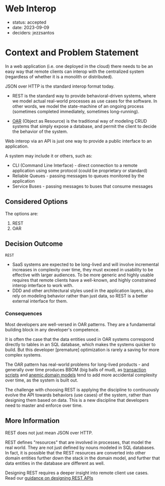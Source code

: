 ﻿# Web Interop

* status: accepted
* date: 2023-09-09
* deciders: jezzsantos

# Context and Problem Statement

In a web application (i.e. one deployed in the cloud) there needs to be an easy way that remote clients can interop with the centralized system (regardless of whether it is a monolith or distributed).

JSON over HTTP is the standard interop format today.

* REST is the standard way to provide behavioral-driven systems, where we model actual real-world processes as use cases for the software. In other words, we model the state-machine of an ongoing process (sometimes completed immediately, sometimes long-running).

* [OAR](https://mooreniemi.github.io/rest/apis/2016/11/08/oar-is-not-rest.html) (Object as Resource) is the traditional way of modeling CRUD systems that simply expose a database, and permit the client to decide the behavior of the system.

Web interop via an API is just one way to provide a public interface to an application.

A system may include it or others, such as:

* CLI (Command Line Interface) - direct connection to a remote application using some protocol (could be proprietary or standard)
* Reliable Queues - passing messages to queues monitored by the application
* Service Buses - passing messages to buses that consume messages

## Considered Options

The options are:

1. REST
2. OAR

## Decision Outcome

`REST`

- SaaS systems are expected to be long-lived and will involve incremental increases in complexity over time, they must exceed in usability to be effective with larger audiences. To be more generic and highly usable requires that remote clients have a well-known, and highly constrained interop interface to work with.
- DDD and other architectural styles used in the application layers, also rely on modeling behavior rather than just data, so REST is a better external interface for them.

### Consequences

Most developers are well-versed in OAR patterns. They are a fundamental building block in any developer's competence.

It is often the case that the data entities used in OAR systems correspond directly to tables in an SQL database, which makes the systems quicker to build. But this developer [premature] optimization is rarely a saving for more complex systems.

The OAR pattern has real-world problems for long-lived products - and generally over time produces BBOM (big balls of mud), as [transaction scripts](https://martinfowler.com/eaaCatalog/transactionScript.html) and [anemic domain models](https://martinfowler.com/bliki/AnemicDomainModel.html) tend to add more accidental complexity over time, as the system is built out.

The challenge with choosing REST is applying the discipline to continuously evolve the API towards behaviors (use cases) of the system, rather than designing them based on data. This is a new discipline that developers need to master and enforce over time.

## More Information

REST does not just mean JSON over HTTP.

REST defines "resources" that are involved in processes, that model the real world. They are not just defined by nouns modeled in SQL databases. In fact, it is possible that the REST resources are converted into other domain entities further down the stack in the domain model, and further that data entities in the database are different as well.

Designing REST requires a deeper insight into remote client use cases. Read our [guidance on designing REST APIs](../design-principles/0010-rest-api.md)
